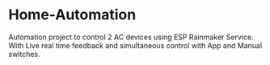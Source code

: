 # Home-Automation
Automation project to control 2 AC devices using ESP Rainmaker Service.
With Live real time feedback and simultaneous control with App and Manual switches.
